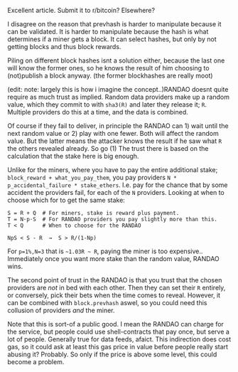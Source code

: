 Excellent article. Submit it to r/bitcoin? Elsewhere?

I disagree on the reason that prevhash is harder to manipulate because it can be validated. It is harder to manipulate because the hash is what determines if a miner gets a block. It can select hashes, but only by not getting blocks and thus block rewards.

Piling on different block hashes isnt a solution either, because the last one will know the former ones, so he knows the result of him choosing to (not)publish a block anyway. (the former blockhashes are really moot)

(edit: note: largely this is how i imagine the concept..)RANDAO doesnt quite require as much trust as implied. Random data providers make up a random value, which they commit to with `sha3(R)` and later they release it; `R`. Multiple providers do this at a time, and the data is combined.

Of course if they fail to deliver, in principle the RANDAO can 1) wait until the next random value or 2) play with one fewer. Both will affect the random value. But the latter means the attacker knows the result if he saw what `R` the others revealed already. So go (1) The trust there is based on the calculation that the stake here is big enough.

Unlike for the miners, where you have to pay the entire additional stake; `block_reward + what_you_pay_them`, you pay providers `N * p_accidental_failure * stake_ethers`. I.e. pay for the chance that by some accident the providers fail, for each of the `N` providers. Looking at when to choose which for to get the same stake:

    S = R + Q  # For miners, stake is reward plus payment.
    T = N⋅p⋅S  # For RANDAO providers you pay slightly more than this.
    T < Q      # When to choose for the RANDAO

    NpS < S - R  →  S > R/(1-Np)

For `p=1%,N=3` that is `~1.03R ~ R`, paying the miner is too expensive.. Immediately once you want more stake than the random value, RANDAO wins.

The second point of trust in the RANDAO is that you trust that the chosen providers are *not* in bed with each other. Then they can set their `R` entirely, or conversely, pick their bets when the time comes to reveal. However, it can be combined with `block.prevhash` aswel, so you could need this collusion of providers *and* the miner.

Note that this is sort-of a public good. I mean the RANDAO can charge for the service, but people could use shell-contracts that pay once, but serve a lot of people. Generally true for data feeds, afaict. This indirection does cost gas, so it could ask at least this gas price in value before people really start abusing it? Probably. So only if the price is above some level, this could become a problem.
